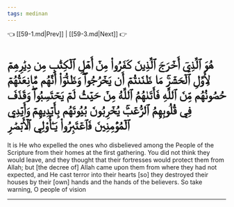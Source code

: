 ```yaml
---
tags: medinan
---
```


👈 [[59-1.md|Prev]] | [[59-3.md|Next]] 👉

# هُوَ ٱلَّذِيٓ أَخۡرَجَ ٱلَّذِينَ كَفَرُواْ مِنۡ أَهۡلِ ٱلۡكِتَٰبِ مِن دِيَٰرِهِمۡ لِأَوَّلِ ٱلۡحَشۡرِۚ مَا ظَنَنتُمۡ أَن يَخۡرُجُواْۖ وَظَنُّوٓاْ أَنَّهُم مَّانِعَتُهُمۡ حُصُونُهُم مِّنَ ٱللَّهِ فَأَتَىٰهُمُ ٱللَّهُ مِنۡ حَيۡثُ لَمۡ يَحۡتَسِبُواْۖ وَقَذَفَ فِي قُلُوبِهِمُ ٱلرُّعۡبَۚ يُخۡرِبُونَ بُيُوتَهُم بِأَيۡدِيهِمۡ وَأَيۡدِي ٱلۡمُؤۡمِنِينَ فَٱعۡتَبِرُواْ يَـٰٓأُوْلِي ٱلۡأَبۡصَٰرِ

It is He who expelled the ones who disbelieved among the People of the Scripture from their homes at the first gathering. You did not think they would leave, and they thought that their fortresses would protect them from Allah; but [the decree of] Allah came upon them from where they had not expected, and He cast terror into their hearts [so] they destroyed their houses by their [own] hands and the hands of the believers. So take warning, O people of vision

---

